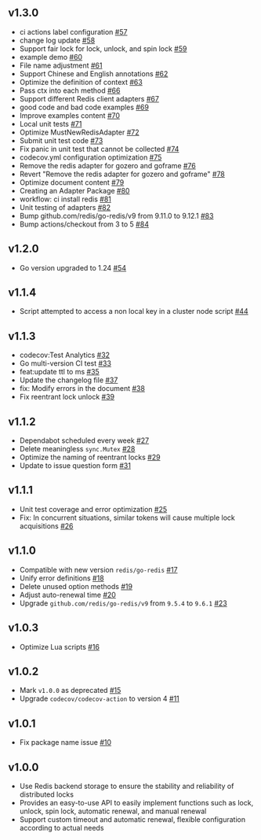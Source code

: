 ## v1.3.0
- ci actions label configuration [#57](https://github.com/jefferyjob/go-redislock/pull/57)
- change log update [#58](https://github.com/jefferyjob/go-redislock/pull/58)
- Support fair lock for lock, unlock, and spin lock [#59](https://github.com/jefferyjob/go-redislock/pull/59)
- example demo [#60](https://github.com/jefferyjob/go-redislock/pull/60)
- File name adjustment [#61](https://github.com/jefferyjob/go-redislock/pull/61)
- Support Chinese and English annotations [#62](https://github.com/jefferyjob/go-redislock/pull/62)
- Optimize the definition of context [#63](https://github.com/jefferyjob/go-redislock/pull/63)
- Pass ctx into each method [#66](https://github.com/jefferyjob/go-redislock/pull/66)
- Support different Redis client adapters [#67](https://github.com/jefferyjob/go-redislock/pull/67)
- good code and bad code examples [#69](https://github.com/jefferyjob/go-redislock/pull/69)
- Improve examples content [#70](https://github.com/jefferyjob/go-redislock/pull/70)
- Local unit tests [#71](https://github.com/jefferyjob/go-redislock/pull/71)
- Optimize MustNewRedisAdapter [#72](https://github.com/jefferyjob/go-redislock/pull/72)
- Submit unit test code [#73](https://github.com/jefferyjob/go-redislock/pull/73)
- Fix panic in unit test that cannot be collected [#74](https://github.com/jefferyjob/go-redislock/pull/74)
- codecov.yml configuration optimization [#75](https://github.com/jefferyjob/go-redislock/pull/75)
- Remove the redis adapter for gozero and goframe [#76](https://github.com/jefferyjob/go-redislock/pull/76)
- Revert "Remove the redis adapter for gozero and goframe" [#78](https://github.com/jefferyjob/go-redislock/pull/78)
- Optimize document content [#79](https://github.com/jefferyjob/go-redislock/pull/79)
- Creating an Adapter Package [#80](https://github.com/jefferyjob/go-redislock/pull/80)
- workflow: ci install redis [#81](https://github.com/jefferyjob/go-redislock/pull/81)
- Unit testing of adapters [#82](https://github.com/jefferyjob/go-redislock/pull/82)
- Bump github.com/redis/go-redis/v9 from 9.11.0 to 9.12.1 [#83](https://github.com/jefferyjob/go-redislock/pull/83)
- Bump actions/checkout from 3 to 5 [#84](https://github.com/jefferyjob/go-redislock/pull/84)

## v1.2.0
- Go version upgraded to 1.24 [#54](https://github.com/jefferyjob/go-redislock/pull/54)

## v1.1.4
- Script attempted to access a non local key in a cluster node script [#44](https://github.com/jefferyjob/go-redislock/pull/44)

## v1.1.3
- codecov:Test Analytics [#32](https://github.com/jefferyjob/go-redislock/pull/32)
- Go multi-version CI test [#33](https://github.com/jefferyjob/go-redislock/pull/33)
- feat:update ttl to ms  [#35](https://github.com/jefferyjob/go-redislock/pull/35)
- Update the changelog file [#37](https://github.com/jefferyjob/go-redislock/pull/37)
- fix: Modify errors in the document [#38](https://github.com/jefferyjob/go-redislock/pull/38)
- Fix reentrant lock unlock [#39](https://github.com/jefferyjob/go-redislock/pull/39)

## v1.1.2
- Dependabot scheduled every week [#27](https://github.com/jefferyjob/go-redislock/pull/27)
- Delete meaningless `sync.Mutex` [#28](https://github.com/jefferyjob/go-redislock/pull/28)
- Optimize the naming of reentrant locks [#29](https://github.com/jefferyjob/go-redislock/pull/29)
- Update to issue question form [#31](https://github.com/jefferyjob/go-redislock/pull/31)

## v1.1.1
- Unit test coverage and error optimization [#25](https://github.com/jefferyjob/go-redislock/pull/25)
- Fix: In concurrent situations, similar tokens will cause multiple lock acquisitions [#26](https://github.com/jefferyjob/go-redislock/pull/26)

## v1.1.0
- Compatible with new version `redis/go-redis` [#17](https://github.com/jefferyjob/go-redislock/pull/17)
- Unify error definitions [#18](https://github.com/jefferyjob/go-redislock/pull/18)
- Delete unused option methods [#19](https://github.com/jefferyjob/go-redislock/pull/19)
- Adjust auto-renewal time [#20](https://github.com/jefferyjob/go-redislock/pull/20)
- Upgrade `github.com/redis/go-redis/v9` from `9.5.4` to `9.6.1` [#23](https://github.com/jefferyjob/go-redislock/pull/23)

## v1.0.3
- Optimize Lua scripts [#16](https://github.com/jefferyjob/go-redislock/pull/16)

## v1.0.2
- Mark `v1.0.0` as deprecated [#15](https://github.com/jefferyjob/go-redislock/pull/15)
- Upgrade `codecov/codecov-action` to version 4 [#11](https://github.com/jefferyjob/go-redislock/pull/11)

## v1.0.1
- Fix package name issue [#10](https://github.com/jefferyjob/go-redislock/pull/10)

## v1.0.0
- Use Redis backend storage to ensure the stability and reliability of distributed locks
- Provides an easy-to-use API to easily implement functions such as lock, unlock, spin lock, automatic renewal, and manual renewal
- Support custom timeout and automatic renewal, flexible configuration according to actual needs